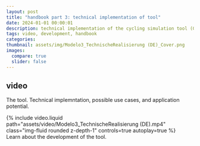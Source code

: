 ```yaml
---
layout: post
title: "handbook part 3: technical implementation of tool"
date: 2024-01-01 00:00:01
description: technical implementation of the cycling simulation tool (German)
tags: video, development, handbook
categories:
thumbnail: assets/img/Modelo3_TechnischeRealisierung (DE)_Cover.png
images:
  compare: true
  slider: false
---
```


## video

The tool. Technical implemntation, possible use cases, and application potential.

<div class="row mt-3">
    <div class="col-sm mt-3 mt-md-0">
        {% include video.liquid path="assets/video/Modelo3_TechnischeRealisierung (DE).mp4" class="img-fluid rounded z-depth-1" controls=true autoplay=true %}
    </div>
</div>
<div class="caption">
    Learn about the development of the tool.
</div>

<!-- 
It does also support embedding videos from different sources. Here are some examples:

<div class="row mt-3">
    <div class="col-sm mt-3 mt-md-0">
        {% include video.liquid path="https://www.youtube.com/embed/jNQXAC9IVRw" class="img-fluid rounded z-depth-1" %}
    </div>
    <div class="col-sm mt-3 mt-md-0">
        {% include video.liquid path="https://player.vimeo.com/video/524933864?h=1ac4fd9fb4&title=0&byline=0&portrait=0" class="img-fluid rounded z-depth-1" %}
    </div>
</div> -->
